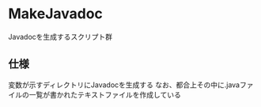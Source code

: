 # MakeJavadoc
Javadocを生成するスクリプト群

## 仕様
変数が示すディレクトリにJavadocを生成する
なお、都合上その中に.javaファイルの一覧が書かれたテキストファイルを作成している
